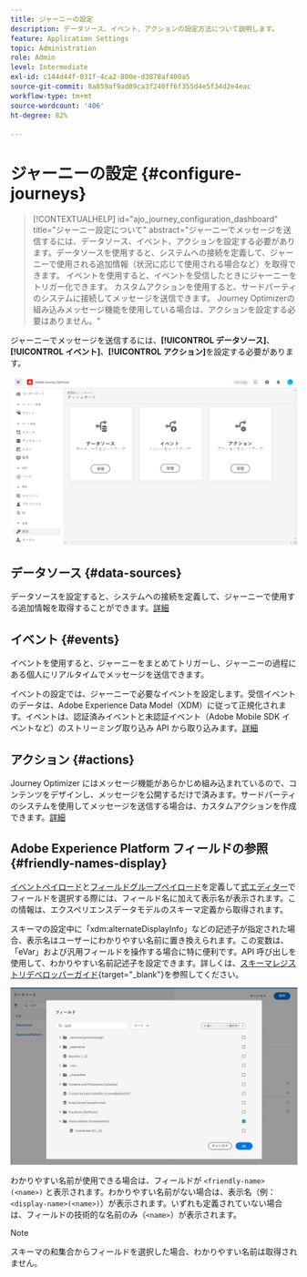 ```yaml
---
title: ジャーニーの設定
description: データソース、イベント、アクションの設定方法について説明します。
feature: Application Settings
topic: Administration
role: Admin
level: Intermediate
exl-id: c144d44f-031f-4ca2-800e-d3878af400a5
source-git-commit: 8a859af9ad09ca3f240ff6f355d4e5f34d2e4eac
workflow-type: tm+mt
source-wordcount: '406'
ht-degree: 82%

---
```


# ジャーニーの設定 {#configure-journeys}

>[!CONTEXTUALHELP]
>id="ajo_journey_configuration_dashboard"
>title="ジャーニー設定について"
>abstract="ジャーニーでメッセージを送信するには、データソース、イベント、アクションを設定する必要があります。データソースを使用すると、システムへの接続を定義して、ジャーニーで使用される追加情報（状況に応じて使用される場合など）を取得できます。 イベントを使用すると、イベントを受信したときにジャーニーをトリガー化できます。 カスタムアクションを使用すると、サードパーティのシステムに接続してメッセージを送信できます。 Journey Optimizerの組み込みメッセージ機能を使用している場合は、アクションを設定する必要はありません。"

ジャーニーでメッセージを送信するには、**[!UICONTROL データソース]**、**[!UICONTROL イベント]**、**[!UICONTROL アクション]**&#x200B;を設定する必要があります。

![](assets/admin-menu.png)

## データソース {#data-sources}

データソースを設定すると、システムへの接続を定義して、ジャーニーで使用する追加情報を取得することができます。[詳細](../../using/datasource/about-data-sources.md)

## イベント {#events}

イベントを使用すると、ジャーニーをまとめてトリガーし、ジャーニーの過程にある個人にリアルタイムでメッセージを送信できます。

イベントの設定では、ジャーニーで必要なイベントを設定します。受信イベントのデータは、Adobe Experience Data Model（XDM）に従って正規化されます。イベントは、認証済みイベントと未認証イベント（Adobe Mobile SDK イベントなど）のストリーミング取り込み API から取り込みます。[詳細](../../using/event/about-events.md)

## アクション {#actions}

Journey Optimizer にはメッセージ機能があらかじめ組み込まれているので、コンテンツをデザインし、メッセージを公開するだけで済みます。サードパーティのシステムを使用してメッセージを送信する場合は、カスタムアクションを作成できます。[詳細](../../using/action/action.md)

## Adobe Experience Platform フィールドの参照 {#friendly-names-display}

[イベントペイロード](../event/about-creating.md#define-the-payload-fields)と[フィールドグループペイロード](../datasource/configure-data-sources.md#define-field-groups)を定義して[式エディター](../building-journeys/expression/expressionadvanced.md)でフィールドを選択する際には、フィールド名に加えて表示名が表示されます。この情報は、エクスペリエンスデータモデルのスキーマ定義から取得されます。

スキーマの設定中に「xdm:alternateDisplayInfo」などの記述子が指定された場合、表示名はユーザーにわかりやすい名前に置き換えられます。この変数は、「eVar」および汎用フィールドを操作する場合に特に便利です。API 呼び出しを使用して、わかりやすい名前記述子を設定できます。詳しくは、[スキーマレジストリデベロッパーガイド](https://experienceleague.adobe.com/docs/experience-platform/xdm/api/getting-started.html?lang=ja){target=&quot;_blank&quot;}を参照してください。

![](assets/xdm-from-descriptors.png)

わかりやすい名前が使用できる場合は、フィールドが `<friendly-name>(<name>)` と表示されます。わかりやすい名前がない場合は、表示名（例：`<display-name>(<name>)`）が表示されます。いずれも定義されていない場合は、フィールドの技術的な名前のみ（`<name>`）が表示されます。

>[!NOTE]
>
>スキーマの和集合からフィールドを選択した場合、わかりやすい名前は取得されません。
